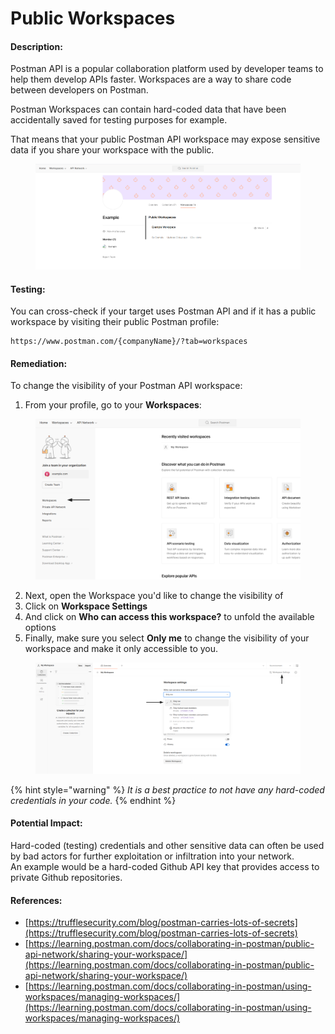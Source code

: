 # Public Workspaces

#### Description:

Postman API is a popular collaboration platform used by developer teams to help them develop APIs faster. Workspaces are a way to share code between developers on Postman.

Postman Workspaces can contain hard-coded data that have been accidentally saved for testing purposes for example.

That means that your public Postman API workspace may expose sensitive data if you share your workspace with the public.

<figure><img src="../../.gitbook/assets/image (39).png" alt=""><figcaption></figcaption></figure>

#### Testing:

You can cross-check if your target uses Postman API and if it has a public workspace by visiting their public Postman profile:

```
https://www.postman.com/{companyName}/?tab=workspaces
```

#### Remediation:

To change the visibility of your Postman API workspace:

1. From your profile, go to your **Workspaces**:

<figure><img src="../../.gitbook/assets/postman-api-platform/0.png" alt=""><figcaption></figcaption></figure>

2. Next, open the Workspace you'd like to change the visibility of
3. Click on **Workspace Settings**
4. And click on **Who can access this workspace?** to unfold the available options
5. Finally, make sure you select **Only me** to change the visibility of your workspace and make it only accessible to you.

<figure><img src="../../.gitbook/assets/postman-api-platform/1.png" alt=""><figcaption></figcaption></figure>

{% hint style="warning" %}
_It is a best practice to not have any hard-coded credentials in your code._
{% endhint %}

#### Potential Impact:

Hard-coded (testing) credentials and other sensitive data can often be used by bad actors for further exploitation or infiltration into your network.\
An example would be a hard-coded Github API key that provides access to private Github repositories.

#### References:

* [https://trufflesecurity.com/blog/postman-carries-lots-of-secrets](https://trufflesecurity.com/blog/postman-carries-lots-of-secrets)
* [https://learning.postman.com/docs/collaborating-in-postman/public-api-network/sharing-your-workspace/](https://learning.postman.com/docs/collaborating-in-postman/public-api-network/sharing-your-workspace/)
* [https://learning.postman.com/docs/collaborating-in-postman/using-workspaces/managing-workspaces/](https://learning.postman.com/docs/collaborating-in-postman/using-workspaces/managing-workspaces/)

